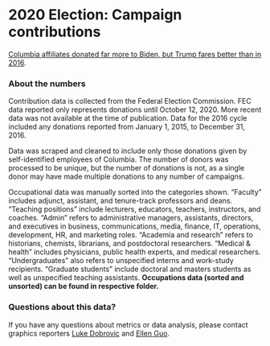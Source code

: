 # 2020 Election: Campaign contributions

<a href=https://www.columbiaspectator.com/news/2020/11/06/columbia-affiliates-donated-far-more-to-biden-but-trump-fares-better-than-in-2016/>Columbia affiliates donated far more to Biden, but Trump fares better than in 2016</a>.

### **About the numbers**

Contribution data is collected from the Federal Election Commission. FEC data reported only represents donations until October 12, 2020. More recent data was not available at the time of publication. Data for the 2016 cycle included any donations reported from January 1, 2015, to December 31, 2016.

Data was scraped and cleaned to include only those donations given by self-identified employees of Columbia. The number of donors was processed to be unique, but the number of donations is not, as a single donor may have made multiple donations to any number of campaigns.

Occupational data was manually sorted into the categories shown. “Faculty” includes adjunct, assistant, and tenure-track professors and deans. “Teaching positions” include lecturers, educators, teachers, instructors, and coaches. “Admin” refers to administrative managers, assistants, directors, and executives in business, communications, media, finance, IT, operations, development, HR, and marketing roles. “Academia and research” refers to historians, chemists, librarians, and postdoctoral researchers. “Medical & health” includes physicians, public health experts, and medical researchers. “Undergraduates” also refers to unspecified interns and work-study recipients. “Graduate students” include doctoral and masters students as well as unspecified teaching assistants. **Occupations data (sorted and unsorted) can be found in respective folder.**

### Questions about this data?
If you have any questions about metrics or data analysis, please contact graphics reporters <a href="mailto:lukedobrovic@columbiaspectator.com">Luke Dobrovic</a> and <a href="mailto:ellenguo@columbiaspectator.com">Ellen Guo</a>.
